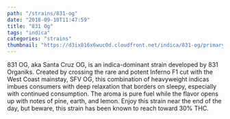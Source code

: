 ```yaml
---
path: "/strains/831-og"
date: "2018-09-10T11:47:59"
title: "831 Og"
tags: "indica"
categories: "strains"
thumbnail: "https://d3ix816x6wuc0d.cloudfront.net/indica/831-og/primary?width=480"
---
```

831 OG, aka Santa Cruz OG, is an indica-dominant strain developed by 831 Organiks. Created by crossing the rare and potent Inferno F1 cut with the West Coast mainstay, SFV OG, this combination of heavyweight indicas imbues consumers with deep relaxation that borders on sleepy, especially with continued consumption. The aroma is pure fuel while the flavor opens up with notes of pine, earth, and lemon. Enjoy this strain near the end of the day, but beware, this strain has been known to reach toward 30% THC.  